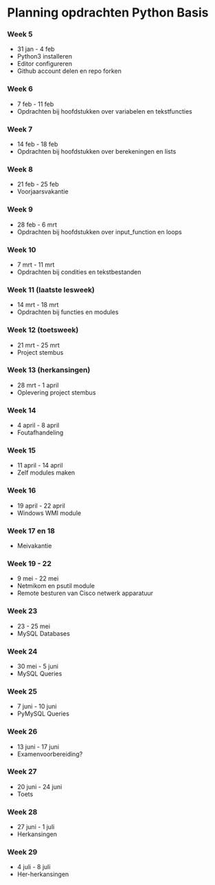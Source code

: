 # Planning opdrachten Python Basis

### Week 5
* 31 jan - 4 feb
* Python3 installeren
* Editor configureren
* Github account delen en repo forken

### Week 6 
* 7 feb - 11 feb  
* Opdrachten bij hoofdstukken over variabelen en tekstfuncties

### Week 7
* 14 feb - 18 feb  
* Opdrachten bij hoofdstukken over berekeningen en lists

### Week 8 
* 21 feb - 25 feb  
* Voorjaarsvakantie 

### Week 9
* 28 feb - 6 mrt  
* Opdrachten bij hoofdstukken over input_function en loops

### Week 10 
* 7 mrt - 11 mrt
* Opdrachten bij condities en tekstbestanden

### Week 11 (laatste lesweek)
* 14 mrt - 18 mrt
* Opdrachten bij functies en modules

### Week 12 (toetsweek)
* 21 mrt - 25 mrt
* Project stembus

### Week 13 (herkansingen)
* 28 mrt - 1 april
* Oplevering project stembus

### Week 14
* 4 april - 8 april
* Foutafhandeling

### Week 15
* 11 april - 14 april
* Zelf modules maken

### Week 16
* 19 april - 22 april
* Windows WMI module

### Week 17 en 18
* Meivakantie

### Week 19 - 22
* 9 mei - 22 mei
* Netmikom en psutil module
* Remote besturen van Cisco netwerk apparatuur

### Week 23
* 23 - 25 mei
* MySQL Databases

### Week 24
* 30 mei - 5 juni
* MySQL Queries

### Week 25
* 7 juni - 10 juni
* PyMySQL Queries

### Week 26
* 13 juni - 17 juni
* Examenvoorbereiding?

### Week 27
* 20 juni - 24 juni
* Toets

### Week 28
* 27 juni - 1 juli
* Herkansingen

### Week 29
* 4 juli - 8 juli
* Her-herkansingen 


